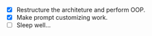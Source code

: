- [x] Restructure the architeture and perform OOP.
- [x] Make prompt customizing work.
- [ ] Sleep well...
